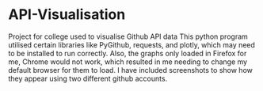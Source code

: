 # API-Visualisation
Project for college used to visualise Github API data 
This python program utilised certain libraries like PyGithub, requests, and plotly, which may need to be installed to run correctly.
Also, the graphs only loaded in Firefox for me, Chrome would not work, which resulted in me needing to change my default browser for them to load.
I have included screenshots to show how they appear using two different github accounts.
